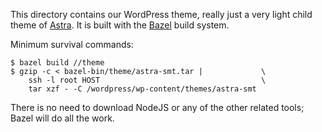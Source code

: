 This directory contains our WordPress theme, really just a very light child
theme of [Astra](https://wpastra.com). It is built with the
[Bazel](https://bazel.build) build system.

Minimum survival commands:

```shell
$ bazel build //theme
$ gzip -c < bazel-bin/theme/astra-smt.tar |             \
    ssh -l root HOST                                    \
    tar xzf - -C /wordpress/wp-content/themes/astra-smt
```

There is no need to download NodeJS or any of the other related tools; Bazel
will do all the work.
